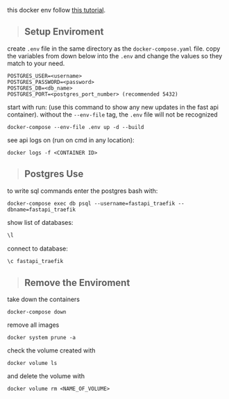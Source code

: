 this docker env follow [this tutorial](https://testdriven.io/blog/fastapi-docker-traefik/).


> ## Setup Enviroment

create `.env` file in the same directory as the `docker-compose.yaml` file. copy the variables from down below into the `.env` and change the values so they match to your need. 
```
POSTGRES_USER=<username>
POSTGRES_PASSWORD=<password>
POSTGRES_DB=<db_name>
POSTGRES_PORT=<postgres_port_number> (recommended 5432)
```

start with run: (use this command to show any new updates in the fast api container). without the `--env-file` tag, the `.env` file will not be recognized
```
docker-compose --env-file .env up -d --build
```

see api logs on (run on cmd in any location):
```
docker logs -f <CONTAINER ID>
```

>## Postgres Use
to write sql commands enter the postgres bash with:
```
docker-compose exec db psql --username=fastapi_traefik --dbname=fastapi_traefik
```
show list of databases:
```sql
\l 
```
connect to database:
```sql
\c fastapi_traefik
```


> ## Remove the Enviroment
take down the containers
```
docker-compose down
```
remove all images
```
docker system prune -a
```

check the volume created with 
```
docker volume ls
```
and delete the volume with 
```
docker volume rm <NAME_OF_VOLUME>
```

